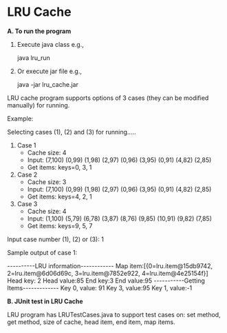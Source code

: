 # LRU Cache

**A. To run the program**

1. Execute java class
   e.g., 
   
   java lru_run
2. Or execute jar file
   e.g., 
   
   java -jar lru_cache.jar

LRU cache program supports options of 3 cases (they can be modified manually) for running.

Example:

Selecting cases (1),  (2) and (3) for running.....
1. Case 1
   - Cache size: 4
   - Input: (7,100) (0,99) (1,98) (2,97) (0,96) (3,95) (0,91) (4,82) (2,85)
   - Get items: keys=0, 3, 1
2. Case 2
   - Cache size: 3
   - Input: (7,100) (0,99) (1,98) (2,97) (0,96) (3,95) (0,91) (4,82) (2,85)
   - Get items: keys=4, 2, 1
3. Case 3
   - Cache size: 4 
   - Input: (1,100) (5,79) (6,78) (3,87) (8,76) (9,85) (10,91) (9,82) (7,85)
   - Get items: keys=9, 5, 7

Input case number (1), (2) or (3): 1

Sample output of case 1:

----------LRU information------------
Map item:[{0=lru.item@15db9742, 2=lru.item@6d06d69c, 3=lru.item@7852e922, 4=lru.item@4e25154f}]
Head key: 2
Head value:85
End key:3
End value:95
-----------Getting Items-------------
Key 0, value: 91
Key 3, value:95
Key 1, value:-1


**B. JUnit test in LRU Cache**

LRU program has LRUTestCases.java to support test cases on: set method, get method, size of cache, head item, end item, map items.
